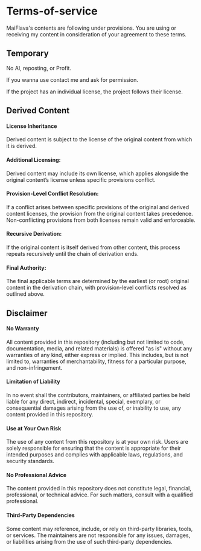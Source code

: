 # Terms-of-service

MaiFlava's contents are following under provisions. You are using or receiving my content in consideration of your agreement to these terms.

## Temporary

No AI, reposting, or Profit.

If you wanna use contact me and ask for permission.

If the project has an individual license, the project follows their license.

## Derived Content
#### License Inheritance
Derived content is subject to the license of the original content from which it is derived.

#### Additional Licensing:
Derived content may include its own license, which applies alongside the original content’s license unless specific provisions conflict.

#### Provision-Level Conflict Resolution:
If a conflict arises between specific provisions of the original and derived content licenses, the provision from the original content takes precedence.
Non-conflicting provisions from both licenses remain valid and enforceable.

#### Recursive Derivation:
If the original content is itself derived from other content, this process repeats recursively until the chain of derivation ends.

#### Final Authority:
The final applicable terms are determined by the earliest (or root) original content in the derivation chain, with provision-level conflicts resolved as outlined above.

## Disclaimer
#### No Warranty
All content provided in this repository (including but not limited to code, documentation, media, and related materials) is offered "as is" without any warranties of any kind, either express or implied. This includes, but is not limited to, warranties of merchantability, fitness for a particular purpose, and non-infringement.

#### Limitation of Liability
In no event shall the contributors, maintainers, or affiliated parties be held liable for any direct, indirect, incidental, special, exemplary, or consequential damages arising from the use of, or inability to use, any content provided in this repository.

#### Use at Your Own Risk
The use of any content from this repository is at your own risk. Users are solely responsible for ensuring that the content is appropriate for their intended purposes and complies with applicable laws, regulations, and security standards.

#### No Professional Advice
The content provided in this repository does not constitute legal, financial, professional, or technical advice. For such matters, consult with a qualified professional.

#### Third-Party Dependencies
Some content may reference, include, or rely on third-party libraries, tools, or services. The maintainers are not responsible for any issues, damages, or liabilities arising from the use of such third-party dependencies.

